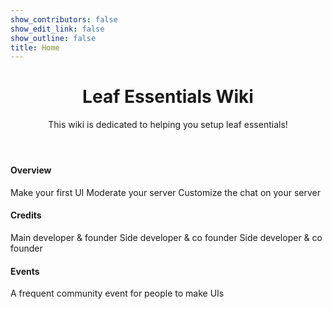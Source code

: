 ```yaml
---
show_contributors: false
show_edit_link: false
show_outline: false
title: Home
---
```


<div class="home">

<header>

<WikiImage src="/assets/images/homepage/wikilogo.png" alt="Bedrock Wiki Logo" />

# Leaf Essentials Wiki

This wiki is dedicated to helping you setup leaf essentials!

</header>

<template-Stub />

#### Overview

<CardGrid>
<Card title="Customizer" link="/customizer/" image="/assets/images/RainbowPaintBrush.png">
Make your first UI
</Card>

<Card title="Moderation Hub" link="/moderation_hub/" image="/assets/images/shield.webp">
Moderate your server
</Card>

<Card title="Chat" link="/chat/" image="/assets/images/chat.png">
Customize the chat on your server
</Card>
</CardGrid>

#### Credits

<CardGrid>
<Card title="TrashyKitty" link="https://mcbetools.com/@trashy" image="/assets/images/credit-icons/TrashyKittyFem.png ">
Main developer & founder
</Card>

<Card title="FruitKitty" link="https://mcbetools.com/@fruitkitty" image="/assets/images/credit-icons/FruitKitty.png ">
Side developer & co founder
</Card>

<Card title="FeRaSs1429" image="/assets/images/credit-icons/FeRaSs1429.png ">
Side developer & co founder
</Card>
</CardGrid>

#### Events

<CardGrid>
<Card title="UI Builder Event" link="/events/uibuilder">
A frequent community event for people to make UIs
</Card>
</CardGrid>

</div>
